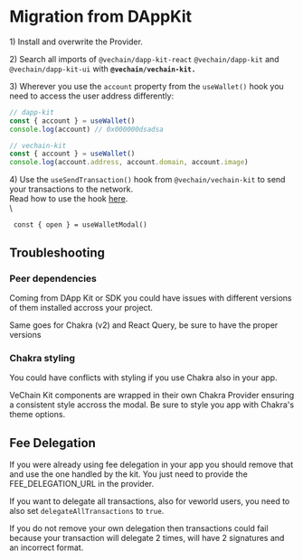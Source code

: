 # Migration from DAppKit

1\) Install and overwrite the Provider.

2\) Search all imports of `@vechain/dapp-kit-react` `@vechain/dapp-kit` and `@vechain/dapp-kit-ui` with **`@vechain/vechain-kit.`**

3\) Wherever you use the `account` property from the `useWallet()` hook you need to access the user address differently:

```typescript
// dapp-kit
const { account } = useWallet()
console.log(account) // 0x000000dsadsa

// vechain-kit
const { account } = useWallet()
console.log(account.address, account.domain, account.image)
```

4\) Use the `useSendTransaction()` hook from `@vechain/vechain-kit` to send your transactions to the network. \
Read how to use the hook [here](../send-transactions.md).\
\


```typescriptreact
 const { open } = useWalletModal()
```

## Troubleshooting

### Peer dependencies

Coming from DApp Kit or SDK you could have issues with different versions of them installed accross your project.

Same goes for Chakra (v2) and React Query, be sure to have the proper versions

### Chakra styling

You could have conflicts with styling if you use Chakra also in your app.&#x20;

VeChain Kit components are wrapped in their own Chakra Provider ensuring a consistent style accross the modal. Be sure to style you app with Chakra's theme options.

## Fee Delegation

If you were already using fee delegation in your app you should remove that and use the one handled by the kit. You just need to provide the FEE\_DELEGATION\_URL in the provider.

If you want to delegate all transactions, also for veworld users, you need to also set `delegateAllTransactions` to `true`.

If you do not remove your own delegation then transactions could fail because your transaction will delegate 2 times, will have 2 signatures and an incorrect format.


